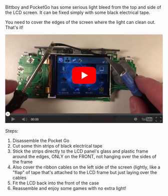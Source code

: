 Bittboy and PocketGo has some serious light bleed from the top and side of the LCD screen. It can be fixed simply with some black electrical tape.

You need to cover the edges of the screen where the light can clean out. That's it!

[![click here](imgs/60680636-1058a180-9e5a-11e9-9b8f-b33a40555b14.png)](videos/Pocket-Go-Screen-Light-Bleed-Easy-Fix-PocketGo.mp4)

Steps:

1. Disassemble the Pocket Go
2. Cut some thin strips of black electrical tape
3. Stick the strips directly to the LCD panel's glass and plastic frame around the edges, ONLY on the FRONT, not hanging over the sides of the frame
4. Also cover the ribbon cables on the left side of the screen (lightly, like a "flap" of tape that's attached to the LCD frame but just laying over the cables
5. Fit the LCD back into the front of the case
6. Reassemble and enjoy some games with no extra light!
